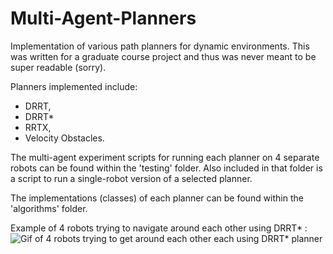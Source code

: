 # Multi-Agent-Planners
Implementation of various path planners for dynamic environments.
This was written for a graduate course project and thus was never meant to be super readable (sorry). 

Planners implemented include:
- DRRT,
- DRRT*
- RRTX,
- Velocity Obstacles.


The multi-agent experiment scripts for running each planner on 4 separate robots can be found within the 'testing' folder. Also included in that folder is a script to run a single-robot version of a selected planner.

The implementations (classes) of each planner can be found within the 'algorithms' folder.


Example of 4 robots trying to navigate around each other using DRRT* :
![Gif of 4 robots trying to get around each other each using DRRT* planner](https://github.com/AndrewRgrs/Multi-Agent-Planners/assets/77746490/cd2c316e-75d3-4882-990a-3ec8e5d78b3a)




